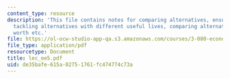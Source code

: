 ```yaml
---
content_type: resource
description: 'This file contains notes for comparing alternatives, ensuring comparability,
  tackling alternatives with different useful lives, comparing alternatives: equivalent
  worth etc.'
file: https://ol-ocw-studio-app-qa.s3.amazonaws.com/courses/3-080-economic-environmental-issues-in-materials-selection-fall-2005/de35bafe615a02751761fc474774c73a_lec_ee5.pdf
file_type: application/pdf
resourcetype: Document
title: lec_ee5.pdf
uid: de35bafe-615a-0275-1761-fc474774c73a
---
```


